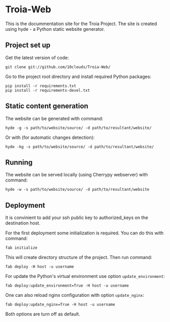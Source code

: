 Troia-Web
=========

This is the docummentation site for the Troia Project. The site is created using hyde - a Python static 
website generator.

Project set up
--------------

Get the latest version of code:

    git clone git://github.com/10clouds/Troia-Web/
    

Go to the project root directory and install required Python packages:
    
    pip install -r requirements.txt
    pip install -r requirements-devel.txt
    
Static content generation
-------------------------

The website can be generated with command:

    hyde -g -s path/to/website/source/ -d path/to/resultant/website/

Or with (for automatic changes detection):

    hyde -kg -s path/to/website/source/ -d path/to/resultant/website/
    
Running
-------

The website can be served locally (using Cherrypy webserver) with command:

    hyde -w -s path/to/website/source/ -d path/to/resultant/website
    
Deployment
----------

It is convinient to add your ssh public key to authorized_keys on the destination host.

For the first deployment some initialization is required. You can do this with command:

    fab initialize
    
This will create directory structure of the project. Then run command:

    fab deploy -H host -u username
    
For update the Python's virtual environment use option ``update_environment``:

    fab deploy:update_environment=True -H host -u username
    
One can also reload nginx configuration with option ``update_nginx``:

    fab deploy:update_nginx=True -H host -u username
    
Both options are turn off as default.